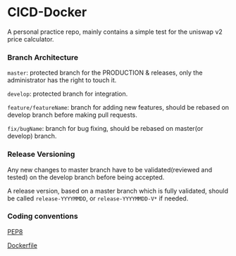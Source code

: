 # CICD-Docker 
A personal practice repo, mainly contains a simple test for the uniswap v2 price calculator.

### Branch Architecture

``master``: protected branch for the PRODUCTION & releases, only the administrator has the right to touch it. 

``develop``: protected branch for integration.

``feature/featureName``: branch for adding new features, should be rebased on develop branch before making pull requests.

``fix/bugName``: branch for bug fixing, should be rebased on master(or develop) branch.


### Release Versioning
Any new changes to master branch have to be validated(reviewed and tested) on the develop branch before being accepted.

A release version, based on a master branch which is fully validated, should be called ``release-YYYYMMDD``, or ``release-YYYYMMDD-V*`` if needed. 

### Coding conventions
[PEP8](https://peps.python.org/pep-0008/)

[Dockerfile](https://docs.docker.com/engine/reference/builder/)



